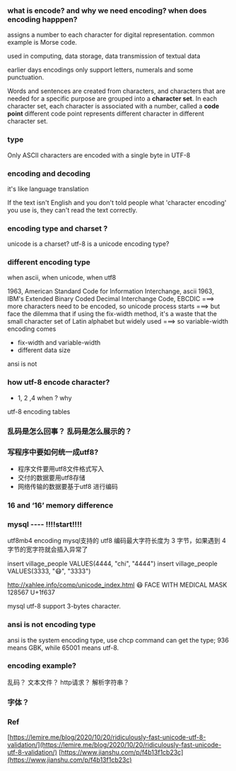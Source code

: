 ### 


### what is encode? and why we need encoding? when does encoding happpen?

assigns a number to each character for digital representation.  common example is Morse code.

used in computing, data storage, data transmission of textual data

earlier days encodings only support letters, numerals and some punctuation.

Words and sentences are created from characters, and characters that are needed for a specific purpose are grouped into a **character set**.  In each character set, each character is associated with a number, called a **code point** different code point represents different character in different character set. 

### type

Only ASCII characters are encoded with a single byte in UTF-8

### encoding and decoding
it's like language translation


If the text isn't English and you don't told people what 'character encoding' you use is, they can't read the text correctly.

### encoding type and charset ? 
unicode is a charset? utf-8 is a unicode encoding type?

### different encoding type
when ascii, when unicode, when utf8

1963, American Standard Code for Information Interchange, ascii
1963,  IBM's Extended Binary Coded Decimal Interchange Code, EBCDIC
===> more characters need to be encoded, so unicode process starts
===> but face the dilemma that if using the fix-width method, it's a waste that the small character set of Latin alphabet but widely used 
===> so variable-width encoding comes

 * fix-width and variable-width
 * different data size

ansi is not 

### how utf-8 encode character? 
 * 1, 2 ,4 when ? why

utf-8 encoding tables


### 乱码是怎么回事？ 乱码是怎么展示的？ 

### 写程序中要如何统一成utf8?
 * 程序文件要用utf8文件格式写入
 * 交付的数据要用utf8存储
 * 网络传输的数据要基于utf8 进行编码

### 16 and ‘16’ memory difference 

### mysql ---- !!!!start!!!!

utf8mb4 encoding
mysql支持的 utf8 编码最大字符长度为 3 字节，如果遇到 4 字节的宽字符就会插入异常了

insert village_people VALUES(4444, "chi", "4444")
insert village_people VALUES(3333, "😷", "3333")

http://xahlee.info/comp/unicode_index.html
😷 FACE WITH MEDICAL MASK
128567
U+1f637



mysql utf-8 support 3-bytes character.

### ansi is not encoding type
ansi is the system encoding type, use chcp command can get the type; 936 means GBK, while 65001 means utf-8.



### encoding example?
乱码？
文本文件？
http请求？
解析字符串？


### 字体？

### 



### Ref
[https://lemire.me/blog/2020/10/20/ridiculously-fast-unicode-utf-8-validation/](https://lemire.me/blog/2020/10/20/ridiculously-fast-unicode-utf-8-validation/)
[https://www.jianshu.com/p/f4b13f1cb23c](https://www.jianshu.com/p/f4b13f1cb23c)